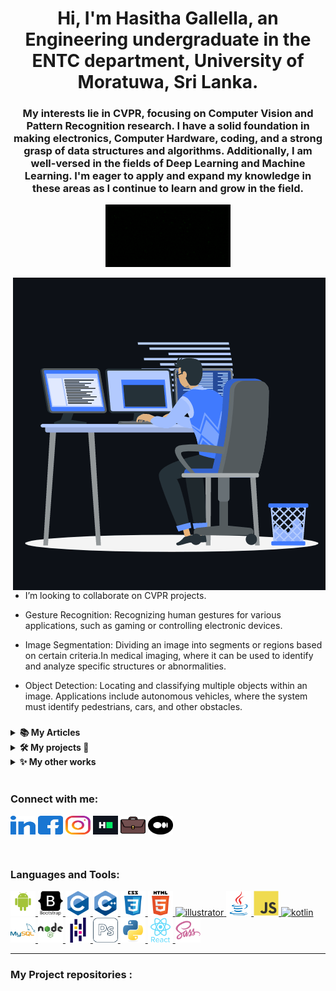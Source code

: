<h1 align="center"> Hi, I'm Hasitha Gallella, an Engineering undergraduate in the ENTC department, University of Moratuwa, Sri Lanka. </h1>
<h3 align="center"> My interests lie in CVPR, focusing on Computer Vision and Pattern Recognition research. I have a solid foundation in making electronics, Computer Hardware, coding, and a strong grasp of data structures and algorithms. Additionally, I am well-versed in the fields of Deep Learning and Machine Learning. I'm eager to apply and expand my knowledge in these areas as I continue to learn and grow in the field.</h3>
<!---
<h3 align="center"> ✨ To make a better world✨.</h3>
--->

<div align="center">
  <img src="https://github.com/HasithaGallella/HasithaGallella/blob/main/Images/Cat.gif?raw=true" width="200" height="100"/>
</div>

<p><img align="right" src="https://github.com/HasithaGallella/HasithaGallella/blob/main/Images/Coding.gif?raw=true" alt="adam-pw" /></p>

<img align="right" src="https://komarev.com/ghpvc/?username=HasithaGallella&style=flat-square&color=blue" alt=""/>

- I’m looking to collaborate on CVPR projects.

- Gesture Recognition: Recognizing human gestures for various applications, such as gaming or controlling electronic devices.
-  Image Segmentation: Dividing an image into segments or regions based on certain criteria.In medical imaging, where it can be used to identify and analyze specific structures or abnormalities.
<!---
- :mailbox:How to reach me: 

<div id="badges">
 <a href="https://t.me/HB_Academy">
    <img src="https://img.shields.io/badge/Telegram-2CA5E0?style=for-the-badge&logo=telegram&logoColor=white" alt="Telegram Badge"/>
  </a>
</div>
--->
- Object Detection: Locating and classifying multiple objects within an image. Applications include autonomous vehicles, where the system must identify pedestrians, cars, and other obstacles.
  
###
<details>
    <summary><b> 📚 My Articles </b></summary><br/>
    <img src="https://media.giphy.com/media/Gf5QiP1TWCO8qYKmt7/giphy.gif"/>
</details>
<details>
    <summary><b> 🛠️ My projects 🏼</b></summary><br/>
    <b>-My AI chat bot; https://t.me/Gale_AI_Chatbot  </b><br/>
    <b>-My YouTube channel; https://www.youtube.com/channel/UCS0qEplNFtfbG6gbGySLybQ</b>
</details>
<details>
    <summary><b> ✨ My other works</b></summary><br/>
    <b>-My YouTube channel; https://www.youtube.com/channel/UCS0qEplNFtfbG6gbGySLybQ</b>
</details>

<!---
Connect with me:
--->

<br>
<h3 align="left">Connect with me:</h3>
<p align="left">
  
  <a href="https://linkedin.com/in/hasitha-gallella-672187242" target="blank"><img align="center"
      src="https://raw.githubusercontent.com/HasithaGallella/HasithaGallella/9ed2f151b8f0704d6eebeaa562fed659c04e0307/Images/linkedin.svg"
      alt="adam pithewan" height="30" width="40" /></a>
  <a href="https://www.facebook.com/HB-Academy-Sri-Lanka-104519445261512/" target="blank"><img align="center"
      src="https://raw.githubusercontent.com/HasithaGallella/HasithaGallella/9ed2f151b8f0704d6eebeaa562fed659c04e0307/Images/facebook.svg"
      alt="adam pithen wala" height="30" width="40" /></a>
  <a href="https://instagram.com/h_b_academy?utm_medium=copy_link" target="blank"><img align="center"
      src="https://raw.githubusercontent.com/HasithaGallella/HasithaGallella/9ed2f151b8f0704d6eebeaa562fed659c04e0307/Images/instagram.svg"
      alt="_._.adam._" height="30" width="40" /></a>
  <a href="https://www.hackerrank.com/" target="blank"><img align="center"
      src="https://raw.githubusercontent.com/HasithaGallella/HasithaGallella/9a5a1ba99e507389dffdb51e2fe118064c64fd44/Images/hackerrank.svg"
      alt="adampithewan" height="30" width="40" /></a>
 <a href="https://sites.google.com/view/hasitha-gallella/home" target="blank"><img align="center"
      src="https://raw.githubusercontent.com/HasithaGallella/HasithaGallella/545650cc5a7170efe70d683d58af3f858a967f59/Images/portfolio.svg"
      alt="adampithewan" height="30" width="40" /></a>
 <a href="https://medium.com/@hbgallella" target="blank"><img align="center"
      src="https://github.com/HasithaGallella/HasithaGallella/blob/main/Images/Med.png?raw=true"
      alt="adampithewan" height="30" width="40" /></a>
</p>

<!---
Languages and Tools:
--->

<br>
<h3 align="left">Languages and Tools:</h3>
<p align="left"> <a href="https://developer.android.com" target="_blank" rel="noreferrer"> <img
      src="https://raw.githubusercontent.com/devicons/devicon/master/icons/android/android-original-wordmark.svg"
      alt="android" width="40" height="40" /> </a> <a href="https://getbootstrap.com" target="_blank" rel="noreferrer">
    <img src="https://raw.githubusercontent.com/devicons/devicon/master/icons/bootstrap/bootstrap-plain-wordmark.svg"
      alt="bootstrap" width="40" height="40" /> </a> <a href="https://www.cprogramming.com/" target="_blank"
    rel="noreferrer"> <img src="https://raw.githubusercontent.com/devicons/devicon/master/icons/c/c-original.svg"
      alt="c" width="40" height="40" /> </a> <a href="https://www.w3schools.com/cpp/" target="_blank" rel="noreferrer">
    <img src="https://raw.githubusercontent.com/devicons/devicon/master/icons/cplusplus/cplusplus-original.svg"
      alt="cplusplus" width="40" height="40" /> </a> <a href="https://www.w3schools.com/css/" target="_blank"
    rel="noreferrer"> <img
      src="https://raw.githubusercontent.com/devicons/devicon/master/icons/css3/css3-original-wordmark.svg" alt="css3"
      width="40" height="40" /> </a> <a href="https://www.w3.org/html/" target="_blank" rel="noreferrer"> <img
      src="https://raw.githubusercontent.com/devicons/devicon/master/icons/html5/html5-original-wordmark.svg"
      alt="html5" width="40" height="40" /> </a> <a href="https://www.adobe.com/in/products/illustrator.html"
    target="_blank" rel="noreferrer"> <img
      src="https://www.vectorlogo.zone/logos/adobe_illustrator/adobe_illustrator-icon.svg" alt="illustrator" width="40"
      height="40" /> </a> <a href="https://www.java.com" target="_blank" rel="noreferrer"> <img
      src="https://raw.githubusercontent.com/devicons/devicon/master/icons/java/java-original.svg" alt="java" width="40"
      height="40" /> </a> <a href="https://developer.mozilla.org/en-US/docs/Web/JavaScript" target="_blank"
    rel="noreferrer"> <img
      src="https://raw.githubusercontent.com/devicons/devicon/master/icons/javascript/javascript-original.svg"
      alt="javascript" width="40" height="40" /> </a> <a href="https://kotlinlang.org" target="_blank" rel="noreferrer">
    <img src="https://www.vectorlogo.zone/logos/kotlinlang/kotlinlang-icon.svg" alt="kotlin" width="40" height="40" />
  </a> <a href="https://www.mysql.com/" target="_blank" rel="noreferrer"> <img
      src="https://raw.githubusercontent.com/devicons/devicon/master/icons/mysql/mysql-original-wordmark.svg"
      alt="mysql" width="40" height="40" /> </a> </a> <a href="https://nodejs.org" target="_blank" rel="noreferrer"> <img
      src="https://raw.githubusercontent.com/devicons/devicon/master/icons/nodejs/nodejs-original-wordmark.svg"
      alt="nodejs" width="40" height="40" /> </a> <a href="https://pandas.pydata.org/" target="_blank" rel="noreferrer">
    <img
      src="https://raw.githubusercontent.com/devicons/devicon/2ae2a900d2f041da66e950e4d48052658d850630/icons/pandas/pandas-original.svg"
      alt="pandas" width="40" height="40" /> </a> <a href="https://www.photoshop.com/en" target="_blank"
    rel="noreferrer"> <img
      src="https://raw.githubusercontent.com/devicons/devicon/master/icons/photoshop/photoshop-line.svg" alt="photoshop"
      width="40" height="40" /> </a> <a href="https://www.python.org" target="_blank" rel="noreferrer"> <img
      src="https://raw.githubusercontent.com/devicons/devicon/master/icons/python/python-original.svg" alt="python"
      width="40" height="40" /> </a> <a href="https://reactjs.org/" target="_blank" rel="noreferrer"> <img
      src="https://raw.githubusercontent.com/devicons/devicon/master/icons/react/react-original-wordmark.svg"
      alt="react" width="40" height="40" /> </a> <a href="https://sass-lang.com" target="_blank" rel="noreferrer"> <img
      src="https://raw.githubusercontent.com/devicons/devicon/master/icons/sass/sass-original.svg" alt="sass" width="40"
      height="40" /> </a> 
</p>


---
### My Project repositories :

<!---
HasithaGallella/HasithaGallella is a ✨ special ✨ repository because its `README.md` (this file) appears on your GitHub profile.
You can click the Preview link to take a look at your changes.
--->
